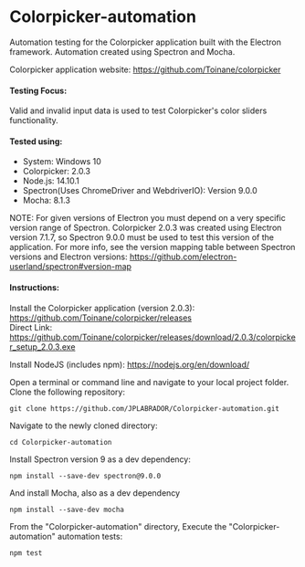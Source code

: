 # Colorpicker-automation
Automation testing for the Colorpicker application built with the Electron framework. Automation created using Spectron and Mocha.

Colorpicker application website: https://github.com/Toinane/colorpicker

#### Testing Focus:
Valid and invalid input data is used to test Colorpicker's color sliders functionality.

#### Tested using:
* System: Windows 10
* Colorpicker: 2.0.3
* Node.js: 14.10.1
* Spectron(Uses ChromeDriver and WebdriverIO): Version 9.0.0
* Mocha: 8.1.3

NOTE: For given versions of Electron you must depend on a very specific version range of Spectron. Colorpicker 2.0.3 was created using Electron version 7.1.7, so Spectron 9.0.0 must be used to test this version of the application. For more info, see the version mapping table between Spectron versions and Electron versions: https://github.com/electron-userland/spectron#version-map


#### Instructions:
Install the Colorpicker application (version 2.0.3): https://github.com/Toinane/colorpicker/releases \
Direct Link: https://github.com/Toinane/colorpicker/releases/download/2.0.3/colorpicker_setup_2.0.3.exe

Install NodeJS (includes npm): https://nodejs.org/en/download/

Open a terminal or command line and navigate to your local project folder. Clone the following repository:
```
git clone https://github.com/JPLABRADOR/Colorpicker-automation.git
```
Navigate to the newly cloned directory:
```
cd Colorpicker-automation
```
Install Spectron version 9 as a dev dependency:
```
npm install --save-dev spectron@9.0.0
```
And install Mocha, also as a dev dependency
```
npm install --save-dev mocha
```
From the "Colorpicker-automation" directory, Execute the "Colorpicker-automation" automation tests:
```
npm test
```
